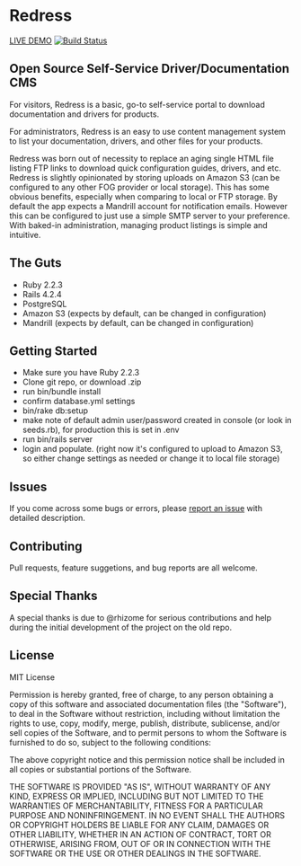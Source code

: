 Redress
================
[LIVE DEMO](http://help.ibcworld.net)
[![Build Status](https://travis-ci.org/i5okie/redress.svg?branch=master)](https://travis-ci.org/i5okie/redress)

Open Source Self-Service Driver/Documentation CMS
-----------

For visitors, Redress is a basic, go-to self-service portal to download documentation and drivers for products.

For administrators, Redress is an easy to use content management system to list your documentation, drivers, and other files for your products.

Redress was born out of necessity to replace an aging single HTML file listing FTP links to download quick configuration guides, drivers, and etc. Redress is slightly opinionated by storing uploads on Amazon S3 (can be configured to any other FOG provider or local storage). This has some obvious benefits, especially when comparing to local or FTP storage. By default the app expects a Mandrill account for notification emails. However this can be configured to just use a simple SMTP server to your preference. With baked-in administration, managing product listings is simple and intuitive.


The Guts
-------------
- Ruby 2.2.3
- Rails 4.2.4
- PostgreSQL
- Amazon S3 (expects by default, can be changed in configuration)
- Mandrill (expects by default, can be changed in configuration)

Getting Started
---------------
- Make sure you have Ruby 2.2.3
- Clone git repo, or download .zip
- run bin/bundle install
- confirm database.yml settings
- bin/rake db:setup
- make note of default admin user/password created in console (or look in seeds.rb), for production this is set in .env
- run bin/rails server
- login and populate. (right now it's configured to upload to Amazon S3, so either change settings as needed or change it to local file storage)


Issues
-------------
If you come across some bugs or errors, please [report an issue](https://github.com/i5okie/redress/issues) with detailed description.


Contributing
------------
Pull requests, feature suggetions, and bug reports are all welcome.


Special Thanks
-------
A special thanks is due to @rhizome for serious contributions and help during the initial development of the project on the old repo.



License
-------
MIT License

Permission is hereby granted, free of charge, to any person obtaining
a copy of this software and associated documentation files (the
"Software"), to deal in the Software without restriction, including
without limitation the rights to use, copy, modify, merge, publish,
distribute, sublicense, and/or sell copies of the Software, and to
permit persons to whom the Software is furnished to do so, subject to
the following conditions:

The above copyright notice and this permission notice shall be
included in all copies or substantial portions of the Software.

THE SOFTWARE IS PROVIDED "AS IS", WITHOUT WARRANTY OF ANY KIND,
EXPRESS OR IMPLIED, INCLUDING BUT NOT LIMITED TO THE WARRANTIES OF
MERCHANTABILITY, FITNESS FOR A PARTICULAR PURPOSE AND
NONINFRINGEMENT. IN NO EVENT SHALL THE AUTHORS OR COPYRIGHT HOLDERS BE
LIABLE FOR ANY CLAIM, DAMAGES OR OTHER LIABILITY, WHETHER IN AN ACTION
OF CONTRACT, TORT OR OTHERWISE, ARISING FROM, OUT OF OR IN CONNECTION
WITH THE SOFTWARE OR THE USE OR OTHER DEALINGS IN THE SOFTWARE.
